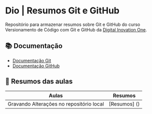 
# Dio | Resumos Git e GitHub

Repositório para armazenar resumos sobre Git e GitHub do curso Versionamento de Código com Git e GitHub da [Digital Inovation One](https://www.dio.me).

## 📚 Documentação
- [Documentação Git](https://git-scm.com/doc)
- [Documentação GitHub](https://docs.github.com/)

## 📖 Resumos das aulas

| Aulas | Resumos |
|-------|-------- |
| Gravando Alterações no repositório local | [Resumos] () |
